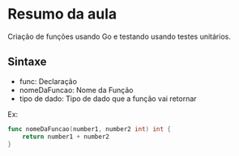 # Resumo da aula

Criação de funções usando Go e testando usando testes unitários.

## Sintaxe

- func: Declaração <br />
- nomeDaFuncao: Nome da Função  <br />
- tipo de dado: Tipo de dado que a função vai retornar  <br />

Ex:

```go
func nomeDaFuncao(number1, number2 int) int {
    return number1 + number2
}
```